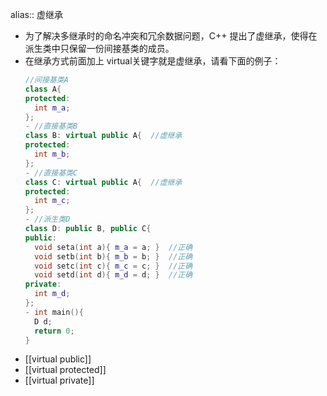 alias:: 虚继承

- 为了解决多继承时的命名冲突和冗余数据问题，C++ 提出了虚继承，使得在派生类中只保留一份间接基类的成员。
- 在继承方式前面加上 virtual关键字就是虚继承，请看下面的例子：
  ``` cpp
  //间接基类A
  class A{
  protected:
    int m_a;
  };
  - //直接基类B
  class B: virtual public A{  //虚继承
  protected:
    int m_b;
  };
  - //直接基类C
  class C: virtual public A{  //虚继承
  protected:
    int m_c;
  };
  - //派生类D
  class D: public B, public C{
  public:
    void seta(int a){ m_a = a; }  //正确
    void setb(int b){ m_b = b; }  //正确
    void setc(int c){ m_c = c; }  //正确
    void setd(int d){ m_d = d; }  //正确
  private:
    int m_d;
  };
  - int main(){
    D d;
    return 0;
  }
  ```
- [[virtual public]]
- [[virtual protected]]
- [[virtual private]]